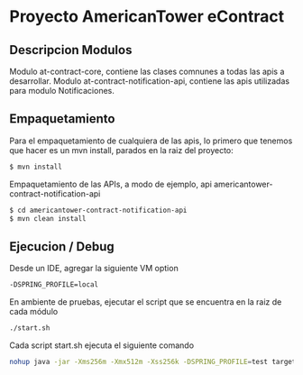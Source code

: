 # Proyecto AmericanTower eContract

## Descripcion Modulos

Modulo at-contract-core, contiene las clases comnunes a todas las apis a desarrollar.
Modulo at-contract-notification-api, contiene las apis utilizadas para modulo Notificaciones.

## Empaquetamiento

Para el empaquetamiento de cualquiera de las apis, lo primero que tenemos que hacer es un mvn install, parados en la raiz del proyecto:

```sh
$ mvn install
```

Empaquetamiento de las APIs, a modo de ejemplo, api americantower-contract-notification-api

```sh
$ cd americantower-contract-notification-api
$ mvn clean install
```

## Ejecucion / Debug
Desde un IDE, agregar la siguiente VM option 

```sh
-DSPRING_PROFILE=local
```

En ambiente de pruebas, ejecutar el script que se encuentra en la raiz de cada módulo 

```sh
./start.sh
```

Cada script start.sh ejecuta el siguiente comando

```sh
nohup java -jar -Xms256m -Xmx512m -Xss256k -DSPRING_PROFILE=test target/americantower-contract-swagger-0.0.1-SNAPSHOT.jar > documentation-api.log &
```





